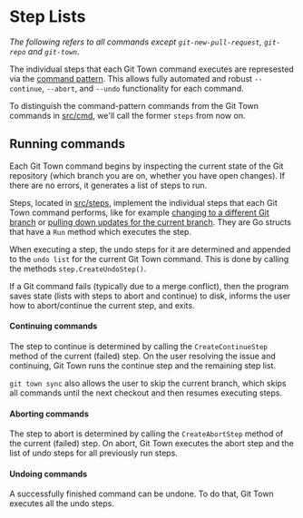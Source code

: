 # Step Lists

_The following refers to all commands except `git-new-pull-request`, `git-repo`
and `git-town`._

The individual steps that each Git Town command executes are represested via the
[command pattern](https://en.wikipedia.org/wiki/Command_pattern). This allows
fully automated and robust `--continue`, `--abort`, and `--undo` functionality
for each command.

To distinguish the command-pattern commands from the Git Town commands in
[src/cmd](../src/cmd), we'll call the former `steps` from now on.

## Running commands

Each Git Town command begins by inspecting the current state of the Git
repository (which branch you are on, whether you have open changes). If there
are no errors, it generates a list of steps to run.

Steps, located in [src/steps](../src/steps), implement the individual steps that
each Git Town command performs, like for example
[changing to a different Git branch](../src/steps/checkout_branch_step.go) or
[pulling down updates for the current branch](../src/steps/pull_branch_step.go).
They are Go structs that have a `Run` method which executes the step.

When executing a step, the undo steps for it are determined and appended to the
`undo list` for the current Git Town command. This is done by calling the
methods `step.CreateUndoStep()`.

If a Git command fails (typically due to a merge conflict), then the program
saves state (lists with steps to abort and continue) to disk, informs the user
how to abort/continue the current step, and exits.

#### Continuing commands

The step to continue is determined by calling the `CreateContinueStep` method of
the current (failed) step. On the user resolving the issue and continuing, Git
Town runs the continue step and the remaining step list.

`git town sync` also allows the user to skip the current branch, which skips all
commands until the next checkout and then resumes executing steps.

#### Aborting commands

The step to abort is determined by calling the `CreateAbortStep` method of the
current (failed) step. On abort, Git Town executes the abort step and the list
of undo steps for all previously run steps.

#### Undoing commands

A successfully finished command can be undone. To do that, Git Town executes all
the undo steps.
